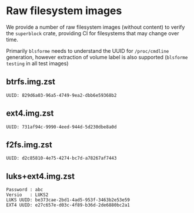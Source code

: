 # Raw filesystem images

We provide a number of raw filesystem images (without content) to verify
the `superblock` crate, providing CI for filesystems that may change over time.

Primarily `blsforme` needs to understand the UUID for `/proc/cmdline` generation,
however extraction of volume label is also supported (`blsforme testing` in all
test images)

## btrfs.img.zst

    UUID: 829d6a03-96a5-4749-9ea2-dbb6e59368b2

## ext4.img.zst

    UUID: 731af94c-9990-4eed-944d-5d230dbe8a0d

## f2fs.img.zst

    UUID: d2c85810-4e75-4274-bc7d-a78267af7443

## luks+ext4.img.zst

    Password : abc
    Versio   : LUKS2
    LUKS UUID: be373cae-2bd1-4ad5-953f-3463b2e53e59
    EXT4 UUID: e27c657e-d03c-4f89-b36d-2de6880bc2a1
